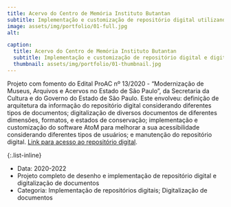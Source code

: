 ```yaml
---
title: Acervo do Centro de Memória Instituto Butantan
subtitle: Implementação e customização de repositório digital utilizando o software AtoM e digitalização de documentos de diferentes portes e dimensões.
image: assets/img/portfolio/01-full.jpg
alt:

caption:
  title: Acervo do Centro de Memória Instituto Butantan
  subtitle: Implementação e customização de repositório digital e digitalização de documentos.
  thumbnail: assets/img/portfolio/01-thumbnail.jpg
---
```

Projeto com fomento do Edital ProAC nº 13/2020 - “Modernização de Museus, Arquivos e Acervos no Estado de São Paulo”, da Secretaria da Cultura e do Governo do Estado de São Paulo. Este envolveu: definição de arquitetura da informação do repositório digital considerando diferentes tipos de documentos; digitalização de diversos documentos de diferentes dimensões, formatos, e estados de conservação; implementação e customização do software AtoM para melhorar a sua acessibilidade considerando diferentes tipos de usuários; e manutenção do repositório digital. <a href="http://repositorioacervohistorico.butantan.gov.br/">Link para acesso ao repositório digital</a>.

{:.list-inline}
- Data: 2020-2022
- Projeto completo de desenho e implementação de repositório digital e digitalização de documentos
- Categoria: Implementação de repositórios digitais; Digitalização de documentos